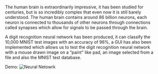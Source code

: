 The human brain is extraordinarily impressive, it has been studied for centuries, but is so incredibly complex that even now it is still barely understood. The human brain contains around 86 billion neurons, each neuron is connected to thousands of other neurons through connections called synapses which allow for signals to be passed through the brain.

A digit recognition neural network has been produced, it can classify the 10,000 MNIST test images with an accuracy of 96%, a GUI has also been implemented which allows us to test the digit recognition neural network with a mouse drawn image on a ”paint” like pad, an image selected from a file and also the MNIST test database.

Demo:
![Neural Netowrk](https://user-images.githubusercontent.com/34693504/136863101-4a25a5a2-127c-44cb-9af4-5ef307fee0d7.gif)
